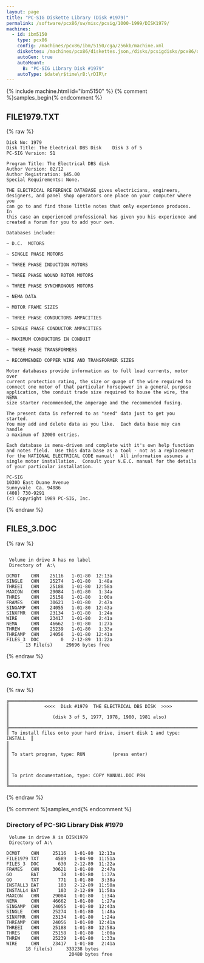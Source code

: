 ```yaml
---
layout: page
title: "PC-SIG Diskette Library (Disk #1979)"
permalink: /software/pcx86/sw/misc/pcsig/1000-1999/DISK1979/
machines:
  - id: ibm5150
    type: pcx86
    config: /machines/pcx86/ibm/5150/cga/256kb/machine.xml
    diskettes: /machines/pcx86/diskettes.json,/disks/pcsigdisks/pcx86/diskettes.json
    autoGen: true
    autoMount:
      B: "PC-SIG Library Disk #1979"
    autoType: $date\r$time\rB:\rDIR\r
---
```


{% include machine.html id="ibm5150" %}
{% comment %}samples_begin{% endcomment %}

## FILE1979.TXT

{% raw %}
```
Disk No: 1979                                                           
Disk Title: The Electrical DBS Disk    Disk 3 of 5                      
PC-SIG Version: S1                                                      
                                                                        
Program Title: The Electrical DBS disk                                  
Author Version: 02/12                                                   
Author Registration: $45.00                                             
Special Requirements: None.                                             
                                                                        
THE ELECTRICAL REFERENCE DATABASE gives electricians, engineers,        
designers, and panel shop operators one place on your computer where you
can go to and find those little notes that only experience produces.  In
this case an experienced professional has given you his experience and  
created a forum for you to add your own.                                
                                                                        
Databases include:                                                      
                                                                        
~ D.C.  MOTORS                                                          
                                                                        
~ SINGLE PHASE MOTORS                                                   
                                                                        
~ THREE PHASE INDUCTION MOTORS                                          
                                                                        
~ THREE PHASE WOUND ROTOR MOTORS                                        
                                                                        
~ THREE PHASE SYNCHRONOUS MOTORS                                        
                                                                        
~ NEMA DATA                                                             
                                                                        
~ MOTOR FRAME SIZES                                                     
                                                                        
~ THREE PHASE CONDUCTORS AMPACITIES                                     
                                                                        
~ SINGLE PHASE CONDUCTOR AMPACITIES                                     
                                                                        
~ MAXIMUM CONDUCTORS IN CONDUIT                                         
                                                                        
~ THREE PHASE TRANSFORMERS                                              
                                                                        
~ RECOMMENDED COPPER WIRE AND TRANSFORMER SIZES                         
                                                                        
Motor databases provide information as to full load currents, motor over
current protection rating, the size or guage of the wire required to    
connect one motor of that particular horsepower in a general purpose    
application, the conduit trade size required to house the wire, the NEMA
size starter recommended,the amperage and the recommended fusing.       
                                                                        
The present data is referred to as "seed" data just to get you started. 
You may add and delete data as you like.  Each data base may can handle 
a maximum of 32000 entries.                                             
                                                                        
Each database is menu-driven and complete with it's own help function   
and notes field.  Use this data base as a tool - not as a replacement   
for the NATIONAL ELECTRICAL CODE manual!  All information assumes a     
single motor installation.  Consult your N.E.C. manual for the details  
of your particular installation.                                        
                                                                        
PC-SIG                                                                  
1030D East Duane Avenue                                                 
Sunnyvale  Ca. 94086                                                    
(408) 730-9291                                                          
(c) Copyright 1989 PC-SIG, Inc.                                         
```
{% endraw %}

## FILES_3.DOC

{% raw %}
```

 Volume in drive A has no label
 Directory of  A:\

DCMOT    CHN    25116   1-01-80  12:13a
SINGLE   CHN    25274   1-01-80   1:48a
THREEI   CHN    25188   1-01-80  12:58a
MAXCON   CHN    29084   1-01-80   1:34a
THRES    CHN    25158   1-01-80   1:00a
FRAMES   CHN    30621   1-01-80   2:47a
SINGAMP  CHN    24055   1-01-80  12:43a
SINXFMR  CHN    23134   1-01-80   1:24a
WIRE     CHN    23417   1-01-80   2:41a
NEMA     CHN    46662   1-01-80   1:27a
THREW    CHN    25239   1-01-80   1:33a
THREAMP  CHN    24056   1-01-80  12:41a
FILES_3  DOC        0   2-12-89  11:22a
       13 File(s)     29696 bytes free
```
{% endraw %}

## GO.TXT

{% raw %}
```
╔═════════════════════════════════════════════════════════════════════════╗
║             <<<<  Disk #1979  THE ELECTRICAL DBS DISK  >>>>             ║
║                (disk 3 of 5, 1977, 1978, 1980, 1981 also)               ║
╠═════════════════════════════════════════════════════════════════════════╣
║ To install files onto your hard drive, insert disk 1 and type: INSTALL  ║
║                                                                         ║
║ To start program, type: RUN          (press enter)                      ║
║                                                                         ║
║ To print documentation, type: COPY MANUAL.DOC PRN                       ║
╚═════════════════════════════════════════════════════════════════════════╝
```
{% endraw %}

{% comment %}samples_end{% endcomment %}

### Directory of PC-SIG Library Disk #1979

     Volume in drive A is DISK1979
     Directory of A:\

    DCMOT    CHN     25116   1-01-80  12:13a
    FILE1979 TXT      4589   1-04-90  11:51a
    FILES_3  DOC       630   2-12-89  11:22a
    FRAMES   CHN     30621   1-01-80   2:47a
    GO       BAT        38   1-01-80   1:37a
    GO       TXT       771   1-01-80   3:38a
    INSTALL3 BAT       103   2-12-89  11:50a
    INSTALL4 BAT       103   2-12-89  11:50a
    MAXCON   CHN     29084   1-01-80   1:34a
    NEMA     CHN     46662   1-01-80   1:27a
    SINGAMP  CHN     24055   1-01-80  12:43a
    SINGLE   CHN     25274   1-01-80   1:48a
    SINXFMR  CHN     23134   1-01-80   1:24a
    THREAMP  CHN     24056   1-01-80  12:41a
    THREEI   CHN     25188   1-01-80  12:58a
    THRES    CHN     25158   1-01-80   1:00a
    THREW    CHN     25239   1-01-80   1:33a
    WIRE     CHN     23417   1-01-80   2:41a
           18 file(s)     333238 bytes
                           20480 bytes free
